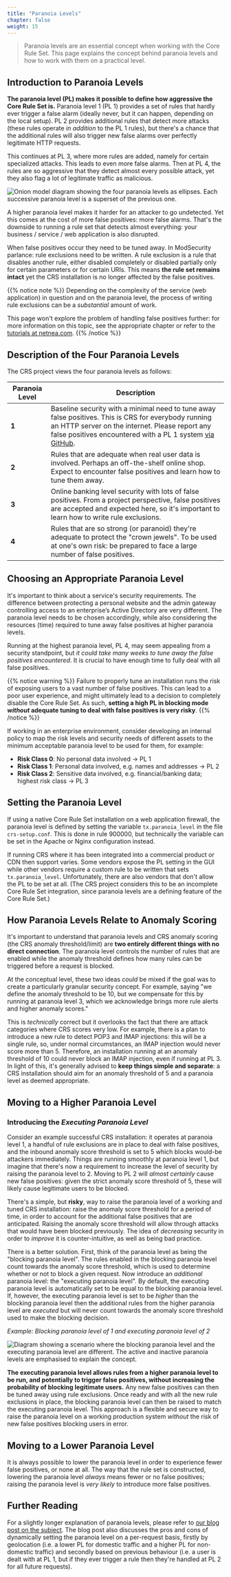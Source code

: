 ```yaml
---
title: "Paranoia Levels"
chapter: false
weight: 15
---
```


> Paranoia levels are an essential concept when working with the Core Rule Set. This page explains the concept behind paranoia levels and how to work with them on a practical level.

## Introduction to Paranoia Levels

**The paranoia level (PL) makes it possible to define how aggressive the Core Rule Set is.** Paranoia level 1 (PL 1) provides a set of rules that hardly ever trigger a false alarm (ideally never, but it can happen, depending on the local setup). PL 2 provides additional rules that detect more attacks (these rules operate *in addition* to the PL 1 rules), but there's a chance that the additional rules will also trigger new false alarms over perfectly legitimate HTTP requests.

This continues at PL 3, where more rules are added, namely for certain specialized attacks. This leads to even more false alarms. Then at PL 4, the rules are so aggressive that they detect almost every possible attack, yet they also flag a lot of legitimate traffic as malicious.

![Onion model diagram showing the four paranoia levels as ellipses. Each successive paranoia level is a superset of the previous one.](https://coreruleset.org/docs/images/pl_onion_no_fonts.svg?width=25em)

A higher paranoia level makes it harder for an attacker to go undetected. Yet this comes at the cost of more false positives: more false alarms. That's the downside to running a rule set that detects almost everything: your business / service / web application is also disrupted.

When false positives occur they need to be tuned away. In ModSecurity parlance: rule exclusions need to be written. A rule exclusion is a rule that disables another rule, either disabled completely or disabled partially only for certain parameters or for certain URIs. This means **the rule set remains intact** yet the CRS installation is no longer affected by the false positives.

{{% notice note %}}
Depending on the complexity of the service (web application) in question and on the paranoia level, the process of writing rule exclusions can be a *substantial* amount of work.

This page won't explore the problem of handling false positives further: for more information on this topic, see the appropriate chapter or refer to the [tutorials at netnea.com](https://www.netnea.com/cms/apache-tutorials/).
{{% /notice %}}

## Description of the Four Paranoia Levels

The CRS project views the four paranoia levels as follows:

| Paranoia Level | Description |
| -------------- | ----------- |
| **1** | Baseline security with a minimal need to tune away false positives. This is CRS for everybody running an HTTP server on the internet. Please report any false positives encountered with a PL 1 system [via GitHub](https://github.com/coreruleset/coreruleset/issues/new/choose). |
| **2** | Rules that are adequate when real user data is involved. Perhaps an off-the-shelf online shop. Expect to encounter false positives and learn how to tune them away. |
| **3** | Online banking level security with lots of false positives. From a project perspective, false positives are accepted and expected here, so it's important to learn how to write rule exclusions. |
| **4** | Rules that are so strong (or paranoid) they're adequate to protect the "crown jewels". To be used at one's own risk: be prepared to face a large number of false positives. |

## Choosing an Appropriate Paranoia Level

It's important to think about a service's security requirements. The difference between protecting a personal website and the admin gateway controlling access to an enterprise’s Active Directory are very different. The paranoia level needs to be chosen accordingly, while also considering the resources (time) required to tune away false positives at higher paranoia levels.

Running at  the highest paranoia level, PL 4, may seem appealing from a security standpoint, but *it could take many weeks to tune away the false positives encountered*. It is crucial to have enough time to fully deal with all false positives.

{{% notice warning %}}
Failure to properly tune an installation runs the risk of exposing users to a vast number of false positives. This can lead to a poor user experience, and might ultimately lead to a decision to completely disable the Core Rule Set. As such, **setting a high PL in blocking mode *without* adequate tuning to deal with false positives is very risky**.
{{% /notice %}}

If working in an enterprise environment, consider developing an internal policy to map the risk levels and security needs of different assets to the minimum acceptable paranoia level to be used for them, for example:

* **Risk Class 0**: No personal data involved → PL 1
* **Risk Class 1**: Personal data involved, e.g. names and addresses → PL 2
* **Risk Class 2**: Sensitive data involved, e.g. financial/banking data; highest risk class → PL 3

## Setting the Paranoia Level

If using a native Core Rule Set installation on a web application firewall, the paranoia level is defined by setting the variable `tx.paranoia_level` in the file `crs-setup.conf`. This is done in rule 900000, but technically the variable can be set in the Apache or Nginx configuration instead.

If running CRS where it has been integrated into a commercial product or CDN then support varies. Some vendors expose the PL setting in the GUI while other vendors require a custom rule to be written that sets `tx.paranoia_level`. Unfortunately, there are also vendors that don't allow the PL to be set at all. (The CRS project considers this to be an incomplete Core Rule Set integration, since paranoia levels are a defining feature of the Core Rule Set.)

## How Paranoia Levels Relate to Anomaly Scoring

It's important to understand that paranoia levels and CRS anomaly scoring (the CRS anomaly threshold/limit) are **two entirely different things with no direct connection**. The paranoia level controls the number of rules that are enabled while the anomaly threshold defines how many rules can be triggered before a request is blocked.

At the conceptual level, these two ideas *could* be mixed if the goal was to create a particularly granular security concept. For example, saying "we define the anomaly threshold to be 10, but we compensate for this by running at paranoia level 3, which we acknowledge brings more rule alerts and higher anomaly scores."

This is *technically* correct but it overlooks the fact that there are attack categories where CRS scores very low. For example, there is a plan to introduce a new rule to detect POP3 and IMAP injections: this will be a single rule, so, under normal circumstances, an IMAP injection would never score more than 5. Therefore, an installation running at an anomaly threshold of 10 could never block an IMAP injection, even if running at PL 3. In light of this, it's generally advised to **keep things simple and separate**: a CRS installation should aim for an anomaly threshold of 5 and a paranoia level as deemed appropriate.

## Moving to a Higher Paranoia Level

### Introducing the *Executing Paranoia Level*

Consider an example successful CRS installation: it operates at paranoia level 1, a handful of rule exclusions are in place to deal with false positives, and the inbound anomaly score threshold is set to 5 which blocks would-be attackers immediately. Things are running smoothly at paranoia level 1, but imagine that there's now a requirement to increase the level of security by raising the paranoia level to 2. Moving to PL 2 will *almost certainly* cause new false positives: given the strict anomaly score threshold of 5, these will likely cause legitimate users to be blocked.

There's a simple, but **risky**, way to raise the paranoia level of a working and tuned CRS installation: raise the anomaly score threshold for a period of time, in order to account for the additional false positives that are anticipated. Raising the anomaly score threshold will allow through attacks that would have been blocked previously. The idea of *decreasing* security in order to *improve* it is counter-intuitive, as well as being bad practice.

There is a better solution. First, think of the paranoia level as being the "blocking paranoia level". The rules enabled in the blocking paranoia level count towards the anomaly score threshold, which is used to determine whether or not to block a given request. Now introduce an *additional* paranoia level: the "executing paranoia level". By default, the executing paranoia level is automatically set to be equal to the blocking paranoia level. If, however, the executing paranoia level is set to be *higher* than the blocking paranoia level then the additional rules from the higher paranoia level are *executed* but will never count towards the anomaly score threshold used to make the blocking decision.

*Example: Blocking paranoia level of 1 and executing paranoia level of 2*

![Diagram showing a scenario where the blocking paranoia level and the executing paranoia level are different. The active and inactive paranoia levels are emphasised to explain the concept.](https://coreruleset.org/assets/uploads/2021/10/executing-paranoia-level-1.png?width=25em)

**The executing paranoia level allows rules from a higher paranoia level to be run, and potentially to trigger false positives, without increasing the probability of blocking legitimate users.** Any new false positives can then be tuned away using rule exclusions. Once ready and with all the new rule exclusions in place, the blocking paranoia level can then be raised to match the executing paranoia level. This approach is a flexible and secure way to raise the paranoia level on a working production system *without* the risk of new false positives blocking users in error.

## Moving to a Lower Paranoia Level

It is always possible to lower the paranoia level in order to experience fewer false positives, or none at all. The way that the rule set is constructed, lowering the paranoia level *always* means fewer or no false positives; raising the paranoia level is *very likely* to introduce more false positives.

## Further Reading

For a slightly longer explanation of paranoia levels, please refer to [our blog post on the subject](https://coreruleset.org/20211028/working-with-paranoia-levels/). The blog post also discusses the pros and cons of dynamically setting the paranoia level on a per-request basis, firstly by geolocation (i.e. a lower PL for domestic traffic and a higher PL for non-domestic traffic) and secondly based on previous behaviour (i.e. a user is dealt with at PL 1, but if they ever trigger a rule then they're handled at PL 2 for all future requests).
